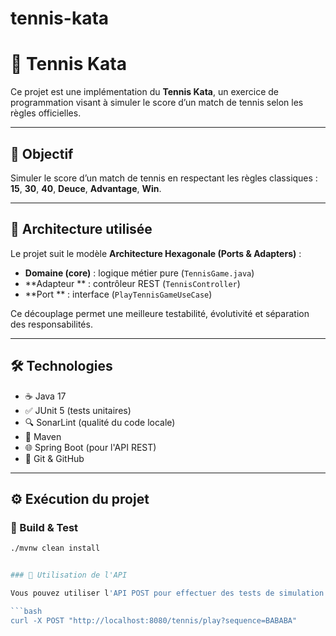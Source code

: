 # tennis-kata

# 🎾 Tennis Kata

Ce projet est une implémentation du **Tennis Kata**, un exercice de programmation visant à simuler le score d’un match de tennis selon les règles officielles.

---

## 🚀 Objectif

Simuler le score d’un match de tennis en respectant les règles classiques :  
**15**, **30**, **40**, **Deuce**, **Advantage**, **Win**.

---

## 🧱 Architecture utilisée

Le projet suit le modèle **Architecture Hexagonale (Ports & Adapters)** :

- **Domaine (core)** : logique métier pure (`TennisGame.java`)
- **Adapteur ** : contrôleur REST (`TennisController`)
- **Port ** :  interface (`PlayTennisGameUseCase`)

Ce découplage permet une meilleure testabilité, évolutivité et séparation des responsabilités.

---

## 🛠️ Technologies

- ☕ Java 17
- ✅ JUnit 5 (tests unitaires)
- 🔍 SonarLint (qualité du code locale)
- 🧪 Maven
- 🌐 Spring Boot (pour l'API REST)
- 🐙 Git & GitHub

---

## ⚙️ Exécution du projet

### 🔧 Build & Test

```bash
./mvnw clean install


### 🧪 Utilisation de l'API

Vous pouvez utiliser l'API POST pour effectuer des tests de simulation de match :

```bash
curl -X POST "http://localhost:8080/tennis/play?sequence=BABABA"
